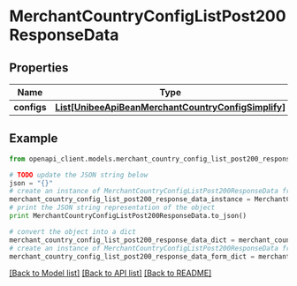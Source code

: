 # MerchantCountryConfigListPost200ResponseData


## Properties

Name | Type | Description | Notes
------------ | ------------- | ------------- | -------------
**configs** | [**List[UnibeeApiBeanMerchantCountryConfigSimplify]**](UnibeeApiBeanMerchantCountryConfigSimplify.md) | Configs | [optional] 

## Example

```python
from openapi_client.models.merchant_country_config_list_post200_response_data import MerchantCountryConfigListPost200ResponseData

# TODO update the JSON string below
json = "{}"
# create an instance of MerchantCountryConfigListPost200ResponseData from a JSON string
merchant_country_config_list_post200_response_data_instance = MerchantCountryConfigListPost200ResponseData.from_json(json)
# print the JSON string representation of the object
print MerchantCountryConfigListPost200ResponseData.to_json()

# convert the object into a dict
merchant_country_config_list_post200_response_data_dict = merchant_country_config_list_post200_response_data_instance.to_dict()
# create an instance of MerchantCountryConfigListPost200ResponseData from a dict
merchant_country_config_list_post200_response_data_form_dict = merchant_country_config_list_post200_response_data.from_dict(merchant_country_config_list_post200_response_data_dict)
```
[[Back to Model list]](../README.md#documentation-for-models) [[Back to API list]](../README.md#documentation-for-api-endpoints) [[Back to README]](../README.md)


